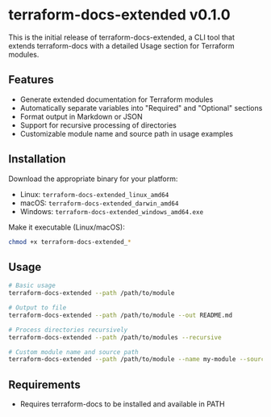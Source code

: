 # terraform-docs-extended v0.1.0

This is the initial release of terraform-docs-extended, a CLI tool that extends terraform-docs with a detailed Usage section for Terraform modules.

## Features

- Generate extended documentation for Terraform modules
- Automatically separate variables into "Required" and "Optional" sections
- Format output in Markdown or JSON
- Support for recursive processing of directories
- Customizable module name and source path in usage examples

## Installation

Download the appropriate binary for your platform:
- Linux: `terraform-docs-extended_linux_amd64`
- macOS: `terraform-docs-extended_darwin_amd64`
- Windows: `terraform-docs-extended_windows_amd64.exe`

Make it executable (Linux/macOS):
```bash
chmod +x terraform-docs-extended_*
```

## Usage

```bash
# Basic usage
terraform-docs-extended --path /path/to/module

# Output to file
terraform-docs-extended --path /path/to/module --out README.md

# Process directories recursively
terraform-docs-extended --path /path/to/modules --recursive

# Custom module name and source path
terraform-docs-extended --path /path/to/module --name my-module --source github.com/myorg/my-module
```

## Requirements

- Requires terraform-docs to be installed and available in PATH

